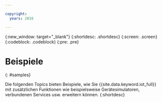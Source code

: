 ```yaml
---

copyright:
  years: 2016

---
```


{:new_window: target="_blank"}
{:shortdesc: .shortdesc}
{:screen: .screen}
{:codeblock: .codeblock}
{:pre: .pre}

# Beispiele
{: #samples}

Die folgenden Topics bieten Beispiele, wie Sie {{site.data.keyword.iot_full}} mit zusätzlichen Funktionen wie beispielsweise Gerätesimulatoren, verbundenen Services usw. erweitern können.
{:shortdesc}
